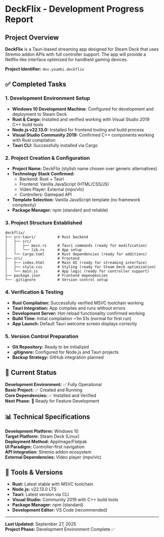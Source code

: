 # DeckFlix - Development Progress Report

## Project Overview
**DeckFlix** is a Tauri-based streaming app designed for Steam Deck that uses Stremio addon APIs with full controller support. The app will provide a Netflix-like interface optimized for handheld gaming devices.

**Project Identifier:** `dev.youmbi.deckflix`

## ✅ Completed Tasks

### 1. Development Environment Setup
- **Windows 10 Development Machine:** Configured for development and deployment to Steam Deck
- **Rust & Cargo:** Installed and verified working with Visual Studio 2019 C++ build tools
- **Node.js v22.13.0:** Installed for frontend tooling and build process
- **Visual Studio Community 2019:** Confirmed C++ components working with Rust compilation
- **Tauri CLI:** Successfully installed via Cargo

### 2. Project Creation & Configuration
- **Project Name:** DeckFlix (stylish name chosen over generic alternatives)
- **Technology Stack Confirmed:**
  - Backend: Rust + Tauri
  - Frontend: Vanilla JavaScript (HTML/CSS/JS)
  - Video Player: External (mpv/vlc)
  - Controllers: Gamepad API
- **Template Selection:** Vanilla JavaScript template (no framework complexity)
- **Package Manager:** npm (standard and reliable)

### 3. Project Structure Established
```
deckflix/
├── src-tauri/          # Rust backend
│   ├── src/
│   │   ├── main.rs     # Tauri commands (ready for modification)
│   │   └── lib.rs      # App setup
│   └── Cargo.toml      # Rust dependencies (ready for additions)
├── src/                # Frontend
│   ├── index.html      # Main UI (ready for streaming interface)
│   ├── style.css       # Styling (ready for Steam Deck optimization)
│   └── main.js         # App logic (ready for controller support)
├── package.json        # Frontend dependencies
└── .gitignore          # Version control setup
```

### 4. Verification & Testing
- **Rust Compilation:** Successfully verified MSVC toolchain working
- **Tauri Integration:** App compiles and runs without errors
- **Development Server:** Hot-reload functionality confirmed working
- **Build Time:** Initial compilation ~1m 51s (normal for first run)
- **App Launch:** Default Tauri welcome screen displays correctly

### 5. Version Control Preparation
- **Git Repository:** Ready to be initialized
- **.gitignore:** Configured for Node.js and Tauri projects
- **Backup Strategy:** GitHub integration planned

## 🎯 Current Status

**Development Environment:** ✅ Fully Operational  
**Basic Project:** ✅ Created and Running  
**Core Dependencies:** ✅ Installed and Verified  
**Next Phase:** 🚀 Ready for Feature Development

## 📊 Technical Specifications

**Development Platform:** Windows 10  
**Target Platform:** Steam Deck (Linux)  
**Deployment Method:** AppImage/Flatpak  
**UI Paradigm:** Controller-first navigation  
**API Integration:** Stremio addon ecosystem  
**External Dependencies:** Video player (mpv/vlc)

## 🔧 Tools & Versions

- **Rust:** Latest stable with MSVC toolchain
- **Node.js:** v22.13.0 LTS
- **Tauri:** Latest version via CLI
- **Visual Studio:** Community 2019 with C++ build tools
- **Package Manager:** npm (standard)
- **Development Editor:** VS Code (recommended)

---

**Last Updated:** September 27, 2025  
**Project Phase:** Development Environment Complete ✅